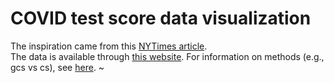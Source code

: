 # COVID test score data visualization

The inspiration came from this [NYTimes article](https://www.nytimes.com/interactive/2024/01/31/us/pandemic-learning-loss-recovery.html).  
The data is available through [this website](https://edopportunity.org/recovery/).  For information on methods (e.g., gcs vs cs), see [here](https://edopportunity.org/methods/).                                                                                                                   ~                                                                              
